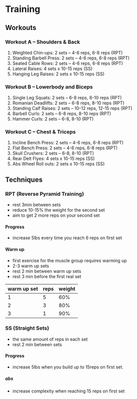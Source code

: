 # Training

## Workouts

### Workout A – Shoulders & Back

1. Weighted Chin-ups: 2 sets – 4-6 reps, 6-8 reps (RPT)
2. Standing Barbell Press: 2 sets – 4-6 reps, 6-8 reps (RPT) 
3. Seated Cable Rows: 2 sets – 4-6 reps, 6-8 reps (RPT)
4. Lateral Raises: 4 sets x 10-15 reps (SS)
5. Hanging Leg Raises: 2 sets x 10-15 reps (SS)

### Workout B – Lowerbody and Biceps

1. Single Leg Squats: 2 sets – 6-8 reps, 8-10 reps (RPT)
2. Romanian Deadlifts: 2 sets – 6-8 reps, 8-10 reps (RPT)
3. Standing Calf Raises: 2 sets – 10-12 reps, 12-15 reps (RPT)
4. Barbell Curls: 2 sets – 6-8 reps, 8-10 reps (RPT)
5. Hammer Curls: 2 sets – 6-8, 8-10 (RPT)

### Workout C – Chest & Triceps

1. Incline Bench Press: 2 sets – 4-6 reps, 6-8 reps (RPT) 
2. Flat Bench Press: 2 sets – 4-6 reps, 6-8 reps (RPT)
3. Skull Crushers: 2 sets – 6-8, 8-10 (RPT)
4. Rear Delt Flyes: 4 sets x 10-15 reps (SS)
5. Abs Wheel Roll outs: 2 sets x 10-15 reps (SS)


## Techniques

### RPT (Reverse Pyramid Training)

- rest 3min between sets
- reduce 10-15% the weight for the second set
- aim to get 2 more reps on your second set

#### Progress

- increase 5lbs every time you reach 6 reps on first set


#### Warm up

- first exercise for the muscle group requires warming up
- 2-3 warm up sets
- rest 2 min between warm up sets
- rest 3 min before the first real set

warm up set | reps | weight
-- | -- | --
1 | 5 | 60%
2 | 3 | 80%
3 | 1 | 90%

### SS (Straight Sets)

- the same amount of reps in each set
- rest 2 min between sets

#### Progress

- increase 5lbs when you build up to 15reps on first set.

##### abs 
- increase complexity when reaching 15 reps on first set

